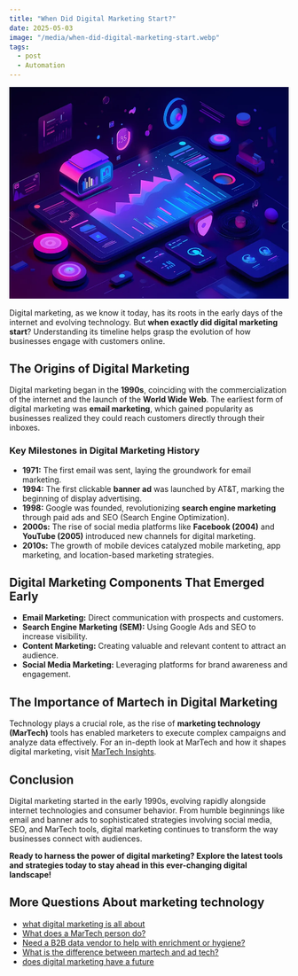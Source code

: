 ```yaml
---
title: "When Did Digital Marketing Start?"
date: 2025-05-03
image: "/media/when-did-digital-marketing-start.webp"
tags:
  - post
  - Automation
---
```


![When Did Digital Marketing Start?](/media/when-did-digital-marketing-start.webp)

Digital marketing, as we know it today, has its roots in the early days of the internet and evolving technology. But **when exactly did digital marketing start**? Understanding its timeline helps grasp the evolution of how businesses engage with customers online.

## The Origins of Digital Marketing

Digital marketing began in the **1990s**, coinciding with the commercialization of the internet and the launch of the **World Wide Web**. The earliest form of digital marketing was **email marketing**, which gained popularity as businesses realized they could reach customers directly through their inboxes.

### Key Milestones in Digital Marketing History

- **1971:** The first email was sent, laying the groundwork for email marketing.
- **1994:** The first clickable **banner ad** was launched by AT&T, marking the beginning of display advertising.
- **1998:** Google was founded, revolutionizing **search engine marketing** through paid ads and SEO (Search Engine Optimization).
- **2000s:** The rise of social media platforms like **Facebook (2004)** and **YouTube (2005)** introduced new channels for digital marketing.
- **2010s:** The growth of mobile devices catalyzed mobile marketing, app marketing, and location-based marketing strategies.

## Digital Marketing Components That Emerged Early

- **Email Marketing:** Direct communication with prospects and customers.
- **Search Engine Marketing (SEM):** Using Google Ads and SEO to increase visibility.
- **Content Marketing:** Creating valuable and relevant content to attract an audience.
- **Social Media Marketing:** Leveraging platforms for brand awareness and engagement.

## The Importance of Martech in Digital Marketing

Technology plays a crucial role, as the rise of **marketing technology (MarTech)** tools has enabled marketers to execute complex campaigns and analyze data effectively. For an in-depth look at MarTech and how it shapes digital marketing, visit [MarTech Insights](https://marketer.it.com/posts/martech).

## Conclusion

Digital marketing started in the early 1990s, evolving rapidly alongside internet technologies and consumer behavior. From humble beginnings like email and banner ads to sophisticated strategies involving social media, SEO, and MarTech tools, digital marketing continues to transform the way businesses connect with audiences.

**Ready to harness the power of digital marketing? Explore the latest tools and strategies today to stay ahead in this ever-changing digital landscape!**

## More Questions About marketing technology

- [what digital marketing is all about](/posts/what-digital-marketing-is-all-about)
- [What does a MarTech person do?](/posts/what-does-a-martech-person-do)
- [Need a B2B data vendor to help with enrichment or hygiene?](/posts/need-a-b2b-data-vendor-to-help-with-enrichment-or-)
- [What is the difference between martech and ad tech?](/posts/what-is-the-difference-between-martech-and-ad-tech)
- [does digital marketing have a future](/posts/does-digital-marketing-have-a-future)
